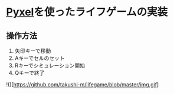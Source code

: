 # [Pyxel](https://github.com/kitao/pyxel)を使ったライフゲームの実装

## 操作方法
1. 矢印キーで移動
2. Aキーでセルのセット
3. Rキーでシミュレーション開始
4. Qキーで終了

!()[https://github.com/takushi-m/lifegame/blob/master/img.gif]
